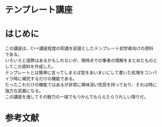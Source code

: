 # テンプレート講座

# はじめに
この講座は、C++講座程度の知識を前提としたテンプレート初学者向けの資料である。  
いろいろと語弊はあるかもしれないが、現時点での筆者の理解をまとめたものとしてこの資料を作成した。  
テンプレートとは簡単に言ってしまえば型をあいまいにして書いた処理をコンパイラ時に補完するだけの機能である。  
たったこれだけの機能ではあるが非常に興味深い性質を持っており、それは時に強力な武器になる。  
この講座を通してその魅力の一端でもつかんでもらえたらうれしい限りだ。  

# 参考文献
